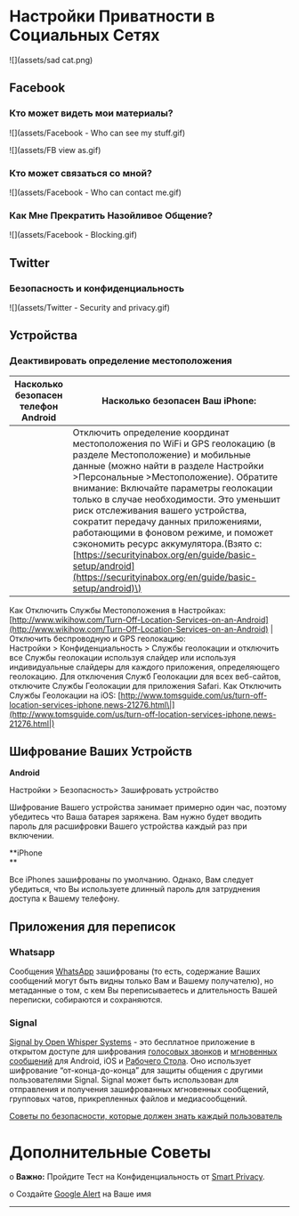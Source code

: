 # Настройки Приватности в Социальных Сетях

![](assets/sad cat.png)

## Facebook

### Кто может видеть мои материалы?

![](assets/Facebook - Who can see my stuff.gif)



![](assets/FB view as.gif)




### Кто может связаться со мной?

![](assets/Facebook - Who can contact me.gif)

### Как Мне Прекратить Назойливое Общение?

![](assets/Facebook - Blocking.gif)

## Twitter

### Безопасность и конфиденциальность

![](assets/Twitter - Security  and privacy.gif)

## Устройства

### Деактивировать определение местоположения

| Насколько безопасен телефон Android | Насколько безопасен Ваш iPhone: |
| --- | --- |
|  | Отключить определение координат местоположения  по WiFi и  GPS геолокацию \(в разделе Местоположение\) и мобильные данные \(можно найти в разделе Настройки &gt;Персональные &gt;Местоположение\). Обратите внимание: Включайте параметры геолокации только в случае необходимости. Это уменьшит риск отслеживания вашего устройства, сократит передачу данных приложениями, работающими в фоновом режиме, и поможет сэкономить ресурс аккумулятора.\(Взято с: [https://securityinabox.org/en/guide/basic-setup/android](https://securityinabox.org/en/guide/basic-setup/android)\) |

Как Отключить Службы Местоположения в Настройках: [http://www.wikihow.com/Turn-Off-Location-Services-on-an-Android](http://www.wikihow.com/Turn-Off-Location-Services-on-an-Android) \| Отключить беспроводную и GPS геолокацию:  
Настройки &gt; Конфиденциальность &gt; Службы геолокации и отключить все Службы геолокации используя слайдер или используя индивидуальные слайдеры для каждого приложения, определяющего геолокацию. Для отключения Служб Геолокации для всех веб-сайтов, отключите Службы Геолокации для приложения Safari.  Как Отключить Службы Геолокации на iOS: [http://www.tomsguide.com/us/turn-off-location-services-iphone,news-21276.html\|](http://www.tomsguide.com/us/turn-off-location-services-iphone,news-21276.html|)

## Шифрование Ваших Устройств

**Android**

Настройки &gt; Безопасность&gt; Зашифровать устройство

Шифрование Вашего устройства занимает примерно один час, поэтому убедитесь что Ваша батарея заряжена. Вам нужно будет вводить пароль для расшифровки Вашего устройства каждый раз при включении.

**iPhone  
**

Все  iPhones зашифрованы по умолчанию.  Однако, Вам следует убедиться, что Вы используете длинный пароль для затруднения доступа к Вашему телефону.

## Приложения для переписок

### Whatsapp

Сообщения [WhatsApp](https://www.whatsapp.com/) зашифрованы \(то есть, содержание Ваших сообщений могут быть видны только Вам и Вашему получателю\), но метаданные о том, с кем Вы переписываетесь и длительность Вашей переписки, собираются и сохраняются.

### Signal

[Signal by Open Whisper Systems](https://whispersystems.org/) - это бесплатное приложение в открытом доступе для шифрования [голосовых звонков](https://en.wikipedia.org/wiki/Voice_calling) и [мгновенных сообщений](https://en.wikipedia.org/wiki/Instant_messaging) для Android,  iOS  и [Рабочего Стола](https://whispersystems.org/blog/signal-desktop/). Оно использует шифрование “от-конца-до-конца” для защиты общения с другими пользователями Signal. Signal может быть использован для отправления и получения зашифрованных мгновенных сообщений, групповых чатов, прикрепленных файлов и медиасообщений.

[Советы по безопасности, которые должен знать каждый пользователь](https://www.google.com/url?q=https://theintercept.com/2016/07/02/security-tips-every-signal-user-should-know/&sa=D&ust=1478912695344000&usg=AFQjCNEg5QaQwxEpg5CJqH049_FqKIAnYA)

# Дополнительные Советы

o  **Важно:** Пройдите Тест на Конфиденциальность от [Smart Privacy](https://www.google.com/url?q=http://smartprivacy.tumblr.com/privacynow&sa=D&ust=1478912695347000&usg=AFQjCNGjAN8OCYH3WXnd3DP_haNY--ZHog).

o Создайте  [Google Alert](https://www.google.com/url?q=https://www.google.com/alerts&sa=D&ust=1478912695348000&usg=AFQjCNH-T5bZUuRKQwCWL8x6g3JbYp3IkQ) на Ваше имя

---



